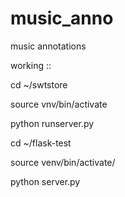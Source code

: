 # music_anno
music annotations

working ::

cd ~/swtstore  

source vnv/bin/activate 

python runserver.py 

cd ~/flask-test

source venv/bin/activate/

python server.py 
